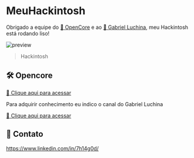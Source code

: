# MeuHackintosh
Obrigado a equipe do [🔗 OpenCore](https://github.com/acidanthera/OpenCorePkg) e ao  [🔗 Gabriel Luchina](https://www.youtube.com/c/GabrielLuchina), meu Hackintosh está rodando liso!

![preview](https://i.imgur.com/tRyVFJx.jpg)

> Hackintosh 

## 🛠 Opencore
[🔗 Clique aqui para acessar](https://github.com/acidanthera/OpenCorePkg)



Para adquirir conhecimento eu indico o canal do Gabriel Luchina

[🔗 Clique aqui para acessar](https://www.youtube.com/c/GabrielLuchina)




## 💛 Contato

https://www.linkedin.com/in/7h14g0d/
